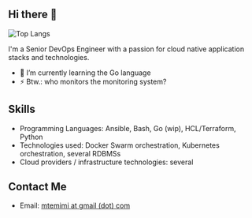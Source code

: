 ## Hi there 👋

![Top Langs](https://github-readme-stats.vercel.app/api/top-langs/?username=melectrik&theme=radical)

<!--
![Your GitHub Stats](https://github-readme-stats.vercel.app/api?username=melectrik&show_icons=true&theme=radical)
-->


<!--
**melectrik/melectrik** is a ✨ _special_ ✨ repository because its `README.md` (this file) appears on your GitHub profile.

Here are some ideas to get you started:

- 🔭 I’m currently working on ...
- 🌱 I’m currently learning ...
- 👯 I’m looking to collaborate on ...
- 🤔 I’m looking for help with ...
- 💬 Ask me about ...
- 📫 How to reach me: ...
- 😄 Pronouns: ...
- ⚡ Fun fact: ...
-->

I'm a Senior DevOps Engineer with a passion for cloud native application stacks and technologies.

- 🌱 I’m currently learning the Go language
- ⚡ Btw.: who monitors the monitoring system?

## Skills

- Programming Languages: Ansible, Bash, Go (wip), HCL/Terraform, Python
- Technologies used: Docker Swarm orchestration, Kubernetes orchestration, several RDBMSs
- Cloud providers / infrastructure technologies: several

## Contact Me

- Email: [mtemimi at gmail (dot) com](mailto:mtemimi@gmail.com)
